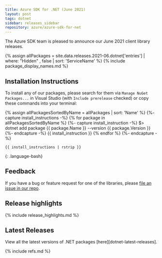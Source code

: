 ```yaml
---
title: Azure SDK for .NET (June 2021)
layout: post
tags: dotnet
sidebar: releases_sidebar
repository: azure/azure-sdk-for-net
---
```


The Azure SDK team is pleased to announce our June 2021 client library releases.

{% assign allPackages = site.data.releases.2021-06.dotnet['entries'] | where: "Hidden" , false | sort: 'ServiceName' %}
{% include package_display_names.md %}

## Installation Instructions

To install any of our packages, please search for them via `Manage NuGet Packages...` in Visual Studio (with `Include prerelease` checked) or copy these commands into your terminal:

{% assign allPackagesSortedByName = allPackages | sort: 'Name' %}
{%- capture install_instructions -%}
{% for package in allPackagesSortedByName %}
    {%- capture install_instruction -%}
    $> dotnet add package {{ package.Name }} --version {{ package.Version }}
    {%- endcapture -%}
    {{ install_instruction }}
{% endfor %}
{%- endcapture -%}
```
{{ install_instructions | rstrip }}
```
{: .language-bash}

## Feedback

If you have a bug or feature request for one of the libraries, please [file an issue in our repo](https://github.com/Azure/azure-sdk-for-net/issues/new/choose).

## Release highlights

{% include release_highlights.md %}

## Latest Releases

View all the latest versions of .NET packages [here][dotnet-latest-releases].

{% include refs.md %}
